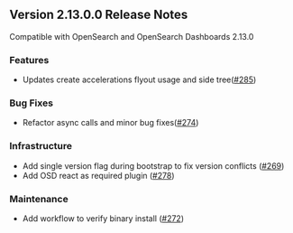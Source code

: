 ## Version 2.13.0.0 Release Notes

Compatible with OpenSearch and OpenSearch Dashboards 2.13.0

### Features

- Updates create accelerations flyout usage and side tree([#285](https://github.com/opensearch-project/dashboards-query-workbench/pull/285))

### Bug Fixes

- Refactor async calls and minor bug fixes([#274](https://github.com/opensearch-project/dashboards-query-workbench/pull/274))

### Infrastructure

- Add single version flag during bootstrap to fix version conflicts ([#269](https://github.com/opensearch-project/dashboards-query-workbench/pull/269))
- Add OSD react as required plugin ([#278](https://github.com/opensearch-project/dashboards-query-workbench/pull/278))

### Maintenance

- Add workflow to verify binary install ([#272](https://github.com/opensearch-project/dashboards-query-workbench/pull/272))
